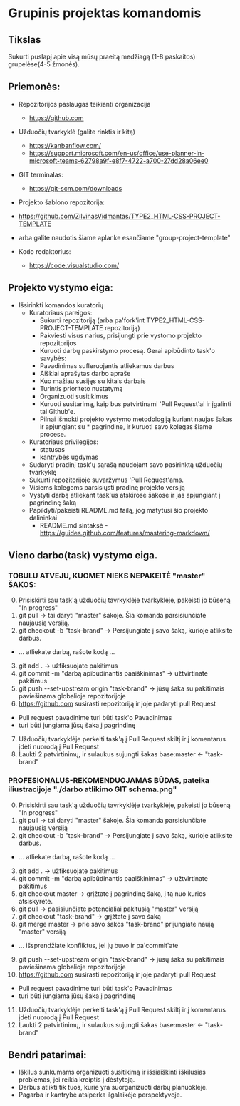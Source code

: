 # Grupinis projektas komandomis

## Tikslas
Sukurti puslapį apie visą mūsų praeitą medžiagą (1-8 paskaitos) grupelėse(4-5 žmonės).

## Priemonės:
* Repozitorijos paslaugas teikianti organizacija
  * https://github.com

* Užduočių tvarkyklė (galite rinktis ir kitą)
  * https://kanbanflow.com/
  * https://support.microsoft.com/en-us/office/use-planner-in-microsoft-teams-62798a9f-e8f7-4722-a700-27dd28a06ee0

* GIT terminalas:
  * https://git-scm.com/downloads

* Projekto šablono repozitorija:
 * https://github.com/ZilvinasVidmantas/TYPE2_HTML-CSS-PROJECT-TEMPLATE
 * arba galite naudotis šiame aplanke esančiame "group-project-template"

* Kodo redaktorius:
  * https://code.visualstudio.com/

## Projekto vystymo eiga:
* Išsirinkti komandos kuratorių
  * Kuratoriaus pareigos:
      * Sukurti repozitoriją (arba pa'fork'int TYPE2_HTML-CSS-PROJECT-TEMPLATE repozitoriją)
      * Pakviesti visus narius, prisijungti prie vystomo projekto repozitorijos
      * Kuruoti darbų paskirstymo procesą. Gerai apibūdinto task'o savybės:
      * Pavadinimas sufleruojantis atliekamus darbus
      * Aiškiai aprašytas darbo apraše
      * Kuo mažiau susijęs su kitais darbais
      * Turintis prioriteto nustatymą
      * Organizuoti susitikimus
      * Kuruoti susitarimą, kaip bus patvirtinami 'Pull Request'ai ir įgalinti tai Github'e.
      * Pilnai išmokti projekto vystymo metodologiją kuriant naujas šakas ir apjungiant su * pagrindine, ir kuruoti savo kolegas šiame procese.
  * Kuratoriaus privilegijos: 
    * statusas
    * kantrybės ugdymas
  * Sudaryti pradinį task'ų sąrašą naudojant savo pasirinktą užduočių tvarkyklę
  * Sukurti repozitorijoje suvaržymus 'Pull Request'ams.
  * Visiems kolegoms parsisiųsti pradinę projekto versiją
  * Vystyti darbą atliekant task'us atskirose šakose ir jas apjungiant į pagrindinę šaką
  * Papildyti/pakeisti README.md failą, jog matytūsi šio projekto dalininkai
    * README.md sintaksė - https://guides.github.com/features/mastering-markdown/ 

## Vieno darbo(task) vystymo eiga. 
### TOBULU ATVEJU, KUOMET NIEKS NEPAKEITĖ "master" ŠAKOS:
0. Prisiskirti sau task'ą užduočių tavrkyklėje tvarkyklėje, pakeisti jo būseną "In progress"
1. git pull → tai daryti "master" šakoje. Šia komanda parsisiunčiate naujausią versiją.
2. git checkout -b "task-brand" → Persijungiate į savo šaką, kurioje atliksite darbus.
  * ... atliekate darbą, rašote kodą ...
3. git add . → užfiksuojate pakitimus
4. git commit -m "darbą apibūdinantis paaiškinimas" → užtvirtinate pakitimus
5. git push --set-upstream origin "task-brand" → jūsų šaka su pakitimais paviešinama globalioje repozitorijoje
6. https://github.com susirasti repozitoriją ir joje padaryti pull Request
  * Pull request pavadinime turi būti task'o Pavadinimas
  * turi būti jungiama jūsų šaka į pagrindinę
7. Užduočių tvarkyklėje perkelti task'ą į Pull Request skiltį ir į komentarus įdėti nuorodą į Pull Request
8. Laukti 2 patvirtinimų, ir sulaukus sujungti šakas
  base:master ← "task-brand"

### PROFESIONALUS-REKOMENDUOJAMAS BŪDAS, pateika iliustracijoje "./darbo atlikimo GIT schema.png"
0. Prisiskirti sau task'ą užduočių tavrkyklėje tvarkyklėje, pakeisti jo būseną "In progress"
1. git pull → tai daryti "master" šakoje. Šia komanda parsisiunčiate naujausią versiją
2. git checkout -b "task-brand" → Persijungiate į savo šaką, kurioje atliksite darbus.
  * ... atliekate darbą, rašote kodą ...
3. git add . → užfiksuojate pakitimus
4. git commit -m "darbą apibūdinantis paaiškinimas" → užtvirtinate pakitimus
5. git checkout master →  grįžtate į pagrindinę šaką, į tą nuo kurios atsiskyrėte.
6. git pull → pasisiunčiate potencialiai pakitusią "master" versiją
7. git checkout "task-brand" → grįžtate į savo šaką
8. git merge master → prie savo šakos "task-brand" prijungiate naują "master" versiją
  * ... išsprendžiate konfliktus, jei jų buvo ir pa'commit'ate
9. git push --set-upstream origin "task-brand" → jūsų šaka su pakitimais paviešinama globalioje repozitorijoje
10. https://github.com susirasti repozitoriją ir joje padaryti pull Request
  * Pull request pavadinime turi būti task'o Pavadinimas
  * turi būti jungiama jūsų šaka į pagrindinę
11. Užduočių tvarkyklėje perkelti task'ą į Pull Request skiltį ir į komentarus įdėti nuorodą į Pull Request
12. Laukti 2 patvirtinimų, ir sulaukus sujungti šakas
            base:master ← "task-brand"
  
## Bendri patarimai:
* Iškilus sunkumams organizuoti susitikimą ir išsiaiškinti iškilusias problemas, jei reikia kreiptis į dėstytoją.
* Darbus atlikti tik tuos, kurie yra suorganizuoti darbų planuoklėje.
* Pagarba ir kantrybė atsiperka ilgalaikėje perspektyvoje.

